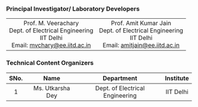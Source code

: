 ### Principal Investigator/ Laboratory Developers
 |  |  |
 | :---: | :---: | 
Prof. M. Veerachary <br>Dept. of Electrical Engineering<br> IIT Delhi<br>Email: mvchary@ee.iitd.ac.in  | Prof. Amit Kumar Jain <br>Dept. of Electrical Engineering<br> IIT Delhi<br>Email: amitjain@ee.iitd.ac.in <br> |



### Technical Content Organizers

| SNo. | Name | Department | Institute |
| :---: | :---: | :---: | :---: | 
| 1 | Ms. Utkarsha Dey | Dept. of Electrical Engineering | IIT Delhi |  
